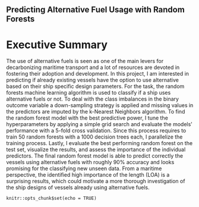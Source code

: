 ## Predicting Alternative Fuel Usage with Random Forests
# Executive Summary
The use of alternative fuels is seen as one of the main levers for decarbonizing maritime transport and a lot of resources are devoted in fostering their adoption and development. In this project, I am interested in predicting if already existing vessels have the option to use alternative based on their ship specific design parameters. For the task, the random forests machine learning algorithm is used to classify if a ship uses alternative fuels or not. To deal with the class imbalances in the binary outcome variable a down-sampling strategy is applied and missing values in the predictors are imputed by the k-Nearest Neighbors algorithm. To find the random forest model with the best predictive power, I tune the hyperparameters by applying a simple grid search and evaluate the models' performance with a 5-fold cross validation. Since this process requires to train 50 random forests with a 1000 decision trees each, I parallelize the training process. Lastly, I evaluate the best performing random forest on the test set, visualize the results, and assess the importance of the individual predictors. The final random forest model is able to predict correctly the vessels using alternative fuels with roughly 90\% accuracy and looks promising for the classifying new unseen data. From a maritime perspective, the identified high importance of the length (LOA) is a surprising results, which could motivate a more thorough investigation of the ship designs of vessels already using alternative fuels.

```{r setup, include=FALSE}
knitr::opts_chunk$set(echo = TRUE)
```
